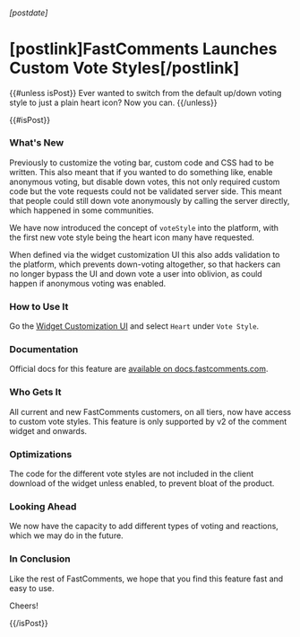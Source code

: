 ###### [postdate]
# [postlink]FastComments Launches Custom Vote Styles[/postlink]

{{#unless isPost}}
Ever wanted to switch from the default up/down voting style to just a plain heart icon? Now you can.
{{/unless}}

{{#isPost}}

### What's New

Previously to customize the voting bar, custom code and CSS had to be written. This also meant that if you wanted to do something like, enable anonymous voting, but disable down votes,
this not only required custom code but the vote requests could not be validated server side. This meant that people could still down vote anonymously by calling the server directly, which happened
in some communities.

We have now introduced the concept of `voteStyle` into the platform, with the first new vote style being the heart icon many have requested.

When defined via the widget customization UI this also adds validation to the platform, which prevents down-voting altogether, so that hackers can no longer bypass the UI and down vote a user into oblivion,
as could happen if anonymous voting was enabled. 

### How to Use It

Go the [Widget Customization UI](https://fastcomments.com/auth/my-account/customize-widget) and select `Heart` under `Vote Style`.

### Documentation

Official docs for this feature are [available on docs.fastcomments.com](https://docs.fastcomments.com/guide-customizations-and-configuration.html#vote-style).

### Who Gets It

All current and new FastComments customers, on all tiers, now have access to custom vote styles. This feature is only supported by v2 of the comment widget and onwards.

### Optimizations

The code for the different vote styles are not included in the client download of the widget unless enabled, to prevent bloat of the product.

### Looking Ahead

We now have the capacity to add different types of voting and reactions, which we may do in the future.

### In Conclusion

Like the rest of FastComments, we hope that you find this feature fast and easy to use.

Cheers!

{{/isPost}}

